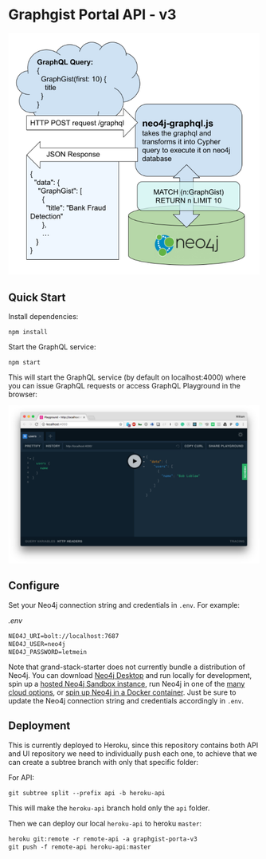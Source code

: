 # Graphgist Portal API - v3

![GraphQL API diagram](../diagram.png)

## Quick Start

Install dependencies:

```
npm install
```

Start the GraphQL service:

```
npm start
```

This will start the GraphQL service (by default on localhost:4000) where you can issue GraphQL requests or access GraphQL Playground in the browser:

![GraphQL Playground](img/graphql-playground.png)

## Configure

Set your Neo4j connection string and credentials in `.env`. For example:

_.env_

```
NEO4J_URI=bolt://localhost:7687
NEO4J_USER=neo4j
NEO4J_PASSWORD=letmein
```

Note that grand-stack-starter does not currently bundle a distribution of Neo4j. You can download [Neo4j Desktop](https://neo4j.com/download/) and run locally for development, spin up a [hosted Neo4j Sandbox instance](https://neo4j.com/download/), run Neo4j in one of the [many cloud options](https://neo4j.com/developer/guide-cloud-deployment/), or [spin up Neo4j in a Docker container](https://neo4j.com/developer/docker/). Just be sure to update the Neo4j connection string and credentials accordingly in `.env`.

## Deployment

This is currently deployed to Heroku, since this repository contains both API and UI repository we need to individually push each one, to achieve that we can create a subtree branch with only that specific folder:

For API:

```
git subtree split --prefix api -b heroku-api
```

This will make the `heroku-api` branch hold only the `api` folder.

Then we can deploy our local `heroku-api` to heroku `master`:

```
heroku git:remote -r remote-api -a graphgist-porta-v3
git push -f remote-api heroku-api:master
```
